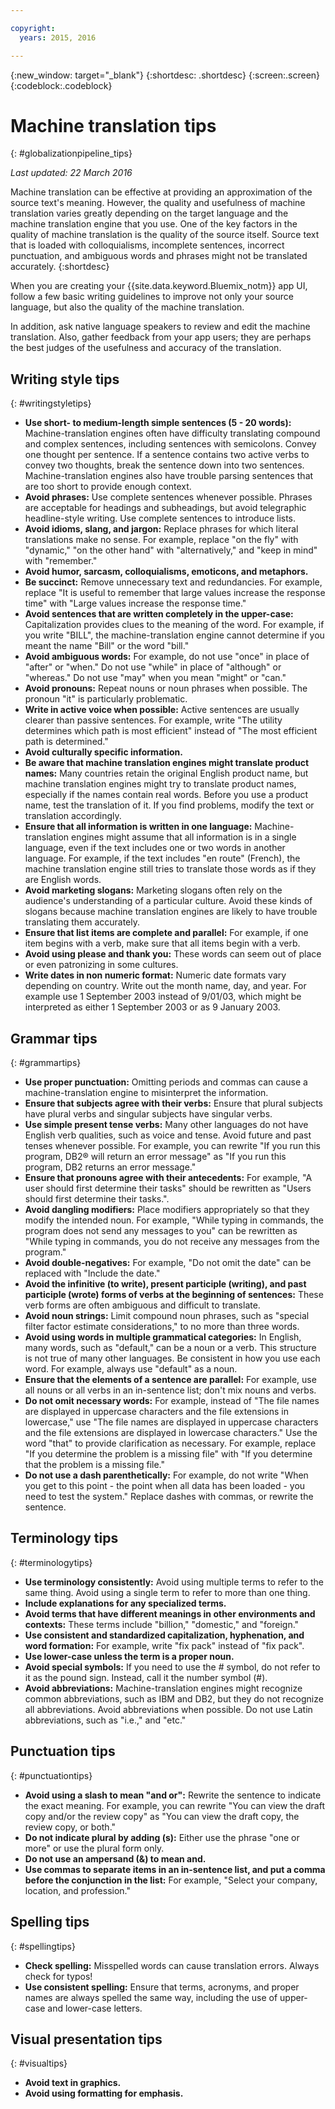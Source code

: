 ```yaml
---

copyright:
  years: 2015, 2016

---
```


{:new_window: target="_blank"}
{:shortdesc: .shortdesc}
{:screen:.screen}
{:codeblock:.codeblock}


# Machine translation tips
{: #globalizationpipeline_tips}

*Last updated: 22 March 2016*

Machine translation can be effective at providing an approximation of the source text's meaning. However, the quality and usefulness of machine translation varies greatly depending on the target language and the machine translation engine that you use. One of the key factors in the quality of machine translation is the quality of the source itself. Source text that is loaded with colloquialisms, incomplete sentences, incorrect punctuation, and ambiguous words and phrases might not be translated accurately.
{:shortdesc}

When you are creating your {{site.data.keyword.Bluemix_notm}} app UI, follow a few basic writing guidelines to improve not only your source language, but also the quality of the machine translation.

In addition, ask native language speakers to review and edit the machine translation. Also, gather feedback from your app users; they are perhaps the best judges of the usefulness and accuracy of the translation.

## Writing style tips
{: #writingstyletips}

* **Use short- to medium-length simple sentences (5 - 20 words):** Machine-translation engines often have difficulty translating compound and complex sentences, including sentences with semicolons. Convey one thought per sentence. If a sentence contains two active verbs to convey two thoughts, break the sentence down into two sentences. Machine-translation engines also have trouble parsing sentences that are too short to provide enough context.
* **Avoid phrases:** Use complete sentences whenever possible. Phrases are acceptable for headings and subheadings, but avoid telegraphic headline-style writing. Use complete sentences to introduce lists.
* **Avoid idioms, slang, and jargon:** Replace phrases for which literal translations make no sense. For example, replace "on the fly" with "dynamic," "on the other hand" with "alternatively," and "keep in mind" with "remember."
* **Avoid humor, sarcasm, colloquialisms, emoticons, and metaphors.**
* **Be succinct:** Remove unnecessary text and redundancies. For example, replace "It is useful to remember that large values increase the response time" with "Large values increase the response time."
* **Avoid sentences that are written completely in the upper-case:** Capitalization provides clues to the meaning of the word. For example, if you write "BILL", the machine-translation engine cannot determine if you meant the name "Bill" or the word "bill."
* **Avoid ambiguous words:** For example, do not use "once" in place of "after" or "when." Do not use "while" in place of "although" or "whereas." Do not use "may" when you mean "might" or "can."
* **Avoid pronouns:** Repeat nouns or noun phrases when possible. The pronoun "it" is particularly problematic.
* **Write in active voice when possible:** Active sentences are usually clearer than passive sentences. For example, write "The utility determines which path is most efficient" instead of "The most efficient path is determined."
* **Avoid culturally specific information.**
* **Be aware that machine translation engines might translate product names:** Many countries retain the original English product name, but machine translation engines might try to translate product names, especially if the names contain real words. Before you use a product name, test the translation of it. If you find problems, modify the text or translation accordingly.
* **Ensure that all information is written in one language:** Machine-translation engines might assume that all information is in a single language, even if the text includes one or two words in another language. For example, if the text includes "en route" (French), the machine translation engine still tries to translate those words as if they are English words.
* **Avoid marketing slogans:** Marketing slogans often rely on the audience's understanding of a particular culture. Avoid these kinds of slogans because machine translation engines are likely to have trouble translating them accurately.
* **Ensure that list items are complete and parallel:** For example, if one item begins with a verb, make sure that all items begin with a verb.
* **Avoid using please and thank you:** These words can seem out of place or even patronizing in some cultures.
* **Write dates in non numeric format:** Numeric date formats vary depending on country. Write out the month name, day, and year. For example use 1 September 2003 instead of 9/01/03, which might be interpreted as either 1 September 2003 or as 9 January 2003.

## Grammar tips
{: #grammartips}

* **Use proper punctuation:** Omitting periods and commas can cause a machine-translation engine to misinterpret the information.
* **Ensure that subjects agree with their verbs:** Ensure that plural subjects have plural verbs and singular subjects have singular verbs.
* **Use simple present tense verbs:** Many other languages do not have English verb qualities, such as voice and tense. Avoid future and past tenses whenever possible. For example, you can rewrite "If you run this program, DB2® will return an error message" as "If you run this program, DB2 returns an error message."
* **Ensure that pronouns agree with their antecedents:** For example, "A user should first determine their tasks" should be rewritten as "Users should first determine their tasks.".
* **Avoid dangling modifiers:** Place modifiers appropriately so that they modify the intended noun. For example, "While typing in commands, the program does not send any messages to you" can be rewritten as "While typing in commands, you do not receive any messages from the program."
* **Avoid double-negatives:** For example, "Do not omit the date" can be replaced with "Include the date."
* **Avoid the infinitive (to write), present participle (writing), and past participle (wrote) forms of verbs at the beginning of sentences:** These verb forms are often ambiguous and difficult to translate.
* **Avoid noun strings:** Limit compound noun phrases, such as "special filter factor estimate considerations," to no more than three words.
* **Avoid using words in multiple grammatical categories:** In English, many words, such as "default," can be a noun or a verb. This structure is not true of many other languages. Be consistent in how you use each word. For example, always use "default" as a noun.
* **Ensure that the elements of a sentence are parallel:** For example, use all nouns or all verbs in an in-sentence list; don't mix nouns and verbs.
* **Do not omit necessary words:** For example, instead of "The file names are displayed in uppercase characters and the file extensions in lowercase," use "The file names are displayed in uppercase characters and the file extensions are displayed in lowercase characters." Use the word "that" to provide clarification as necessary. For example, replace "If you determine the problem is a missing file" with "If you determine that the problem is a missing file."
* **Do not use a dash parenthetically:** For example, do not write "When you get to this point - the point when all data has been loaded - you need to test the system." Replace dashes with commas, or rewrite the sentence.
 
## Terminology tips
{: #terminologytips}

* **Use terminology consistently:** Avoid using multiple terms to refer to the same thing. Avoid using a single term to refer to more than one thing.
* **Include explanations for any specialized terms.**
* **Avoid terms that have different meanings in other environments and contexts:** These terms include "billion," "domestic," and "foreign."
* **Use consistent and standardized capitalization, hyphenation, and word formation:** For example, write "fix pack" instead of "fix pack".
* **Use lower-case unless the term is a proper noun.**
* **Avoid special symbols:** If you need to use the # symbol, do not refer to it as the pound sign. Instead, call it the number symbol (#).
* **Avoid abbreviations:** Machine-translation engines might recognize common abbreviations, such as IBM and DB2, but they do not recognize all abbreviations. Avoid abbreviations when possible. Do not use Latin abbreviations, such as "i.e.," and "etc."

## Punctuation tips
{: #punctuationtips}

* **Avoid using a slash to mean "and or":** Rewrite the sentence to indicate the exact meaning. For example, you can rewrite "You can view the draft copy and/or the review copy" as "You can view the draft copy, the review copy, or both."
* **Do not indicate plural by adding (s):** Either use the phrase "one or more" or use the plural form only.
* **Do not use an ampersand (&) to mean and.**
* **Use commas to separate items in an in-sentence list, and put a comma before the conjunction in the list:** For example, "Select your company, location, and profession."

## Spelling tips
{: #spellingtips}

* **Check spelling:** Misspelled words can cause translation errors. Always check for typos!
* **Use consistent spelling:** Ensure that terms, acronyms, and proper names are always spelled the same way, including the use of upper-case and lower-case letters.

## Visual presentation tips
{: #visualtips}

* **Avoid text in graphics.**
* **Avoid using formatting for emphasis.**
